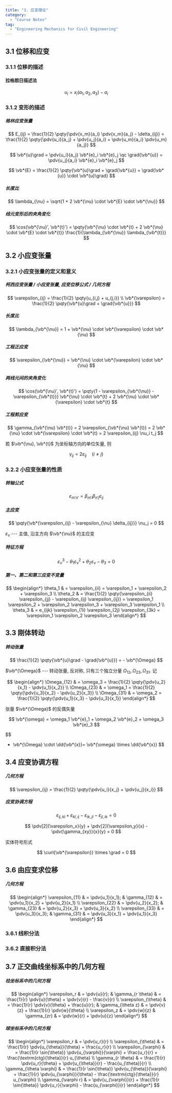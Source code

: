 ```yaml
---
title: "3. 应变理论"
category:
  - "Course Notes"
tag:
  - "Engineering Mechanics for Civil Engineering"
---
```


## 3.1 位移和应变

### 3.1.1 位移的描述

#### 拉格朗日描述法

$$
u_i = x_i(a_1, a_2, a_3) - a_i
$$

### 3.1.2 变形的描述

##### 格林应变张量

$$
E_{ij}
= \frac{1}{2} \pqty{\pdv{x_m}{a_i} \pdv{x_m}{a_j} - \delta_{ij}}
= \frac{1}{2} \pqty{\pdv{u_i}{a_j} + \pdv{u_j}{a_i} + \pdv{u_m}{a_i} \pdv{u_m}{a_j}}
$$

$$
\vb*{u}\grad = \pdv{u_i}{a_j} \vb*{e}_i \vb*{e}_j \qc
\grad{\vb*{u}} = \pdv{u_j}{a_i} \vb*{e}_i \vb*{e}_j
$$

$$
\vb*{E} = \frac{1}{2} \pqty{\vb*{u}\grad + \grad{\vb*{u}} + \grad{\vb*{u}} \cdot \vb*{u}\grad}
$$

##### 长度比

$$
\lambda_{\nu}
= \sqrt{1 + 2 \vb*{\nu} \cdot \vb*{E} \cdot \vb*{\nu}}
$$

##### 线元变形后的夹角变化

$$
\cos(\vb*{\nu}', \vb*{t}') = \pqty{\vb*{\nu} \cdot \vb*{t} + 2 \vb*{\nu} \cdot \vb*{E} \cdot \vb*{t}} \frac{1}{\lambda_{\vb*{\nu}} \lambda_{\vb*{t}}}
$$

## 3.2 小应变张量

### 3.2.1 小应变张量的定义和意义

##### 柯西应变张量 / 小应变张量, 应变位移公式 / 几何方程

$$
\varepsilon_{ij} = \frac{1}{2} \pqty{u_{i,j} + u_{j,i}} \\
\vb*{\varepsilon} = \frac{1}{2} \pqty{\vb*{u}\grad + \grad{\vb*{u}}}
$$

##### 长度比

$$
\lambda_{\vb*{\nu}} = 1 + \vb*{\nu} \cdot \vb*{\varepsilon} \cdot \vb*{\nu}
$$

##### 工程正应变

$$
\varepsilon_{\vb*{\nu}} = \vb*{\nu} \cdot \vb*{\varepsilon} \cdot \vb*{\nu}
$$

##### 两线元间的夹角变化

$$
\cos(\vb*{\nu}', \vb*{t}') = \pqty{1 - \varepsilon_{\vb*{\nu}} - \varepsilon_{\vb*{t}}} \vb*{\nu} \cdot \vb*{t} + 2 \vb*{\nu} \cdot \vb*{\varepsilon} \cdot \vb*{t}
$$

##### 工程剪应变

$$
\gamma_{\vb*{\nu} \vb*{t}}
= 2 \varepsilon_{\vb*{\nu} \vb*{t}}
= 2 \vb*{\nu} \cdot \vb*{\varepsilon} \cdot \vb*{t}
= 2 \varepsilon_{ij} \nu_i t_j
$$

若 $\vb*{\nu}, \vb*{t}$ 为坐标轴方向的单位矢量, 则

$$
\gamma_{ij} = 2 \varepsilon_{ij} \quad (i \neq j)
$$

### 3.2.2 小应变张量的性质

##### 转轴公式

$$
\varepsilon_{m'n'} = \beta_{m'i} \beta_{n'j} \varepsilon_{ij}
$$

##### 主应变

$$
\pqty{\vb*{\varepsilon_{ij} - \varepsilon_{\nu} \delta_{ij}}} \nu_j = 0
$$

$\varepsilon_{\nu}$ --- 主值, 沿主方向 $\vb*{\nu}$ 的主应变

##### 特征方程

$$
\varepsilon_{\nu}^3 - \theta_1 \varepsilon_{\nu}^2 + \theta_2 \varepsilon_{\nu} - \theta_3 = 0
$$

##### 第一、第二和第三应变不变量

$$
\begin{align*}
  \theta_1
   & = \varepsilon_{ii}
  = \varepsilon_1 + \varepsilon_2 + \varepsilon_3                                               \\
  \theta_2
   & = \frac{1}{2} \pqty{\varepsilon_{ii} \varepsilon_{jj} - \varepsilon_{ij} \varepsilon_{ij}}
  = \varepsilon_1 \varepsilon_2 + \varepsilon_2 \varepsilon_3 + \varepsilon_3 \varepsilon_1     \\
  \theta_3
   & = e_{ijk} \varepsilon_{1i} \varepsilon_{2j} \varepsilon_{3k}
  = \varepsilon_1 \varepsilon_2 \varepsilon_3
\end{align*}
$$

## 3.3 刚体转动

##### 转动张量

$$
\frac{1}{2} \pqty{\vb*{u}\grad - \grad{\vb*{u}}} = - \vb*{\Omega}
$$

$\vb*{\Omega}$ --- 转动张量, 反对称, 只有三个独立分量 $\Omega_{12}, \Omega_{23}, \Omega_{31}$. 记

$$
\begin{align*}
  \Omega_{12} & = \omega_3 = \frac{1}{2} \pqty{\pdv{u_2}{x_1} - \pdv{u_1}{x_2}} \\
  \Omega_{23} & = \omega_1 = \frac{1}{2} \pqty{\pdv{u_3}{x_2} - \pdv{u_2}{x_3}} \\
  \Omega_{31} & = \omega_2 = \frac{1}{2} \pqty{\pdv{u_1}{x_3} - \pdv{u_3}{x_1}}
\end{align*}
$$

张量 $\vb*{\Omega}$ 的反偶矢量

$$
\vb*{\omega} = \omega_1 \vb*{e}_1 + \omega_2 \vb*{e}_2 + \omega_3 \vb*{e}_3
$$

$$
- \vb*{\Omega} \cdot \dd{\vb*{x}}= \vb*{\omega} \times \dd{\vb*{x}}
$$

## 3.4 应变协调方程

##### 几何方程

$$
\varepsilon_{ij} = \frac{1}{2} \pqty{\pdv{u_i}{x_j} + \pdv{u_j}{x_i}}
$$

##### 应变协调方程

$$
\varepsilon_{ij,kl} + \varepsilon_{kl,ij} - \varepsilon_{ik,jl} - \varepsilon_{jl,ik} = 0
$$

$$
\pdv[2]{\varepsilon_x}{y} + \pdv[2]{\varepsilon_y}{x} - \pdv{\gamma_{xy}}{x}{y} = 0
$$

实体符号形式

$$
\curl{\vb*{\varepsilon}} \times \grad = 0
$$

## 3.6 由应变求位移

##### 几何方程

$$
\begin{align*}
  \varepsilon_{11} & = \pdv{u_1}{x_1}; & \gamma_{12} & = \pdv{u_1}{x_2} + \pdv{u_2}{x_1} \\
  \varepsilon_{22} & = \pdv{u_2}{x_2}; & \gamma_{23} & = \pdv{u_2}{x_3} + \pdv{u_3}{x_2} \\
  \varepsilon_{33} & = \pdv{u_3}{x_3}; & \gamma_{31} & = \pdv{u_3}{x_1} + \pdv{u_1}{x_3}
\end{align*}
$$

### 3.6.1 线积分法

### 3.6.2 直接积分法

## 3.7 正交曲线坐标系中的几何方程

##### 柱坐标系中的几何方程

$$
\begin{align*}
  \varepsilon_r        & = \pdv{u}{r};                                            &
  \gamma_{r \theta}    & = \frac{1}{r} \pdv{u}{\theta} + \pdv{v}{r} - \frac{v}{r}   \\
  \varepsilon_{\theta} & = \frac{1}{r} \pdv{v}{\theta} + \frac{u}{r};             &
  \gamma_{\theta z}    & = \pdv{v}{z} + \frac{1}{r} \pdv{w}{\theta}                 \\
  \varepsilon_z        & = \pdv{w}{z}                                             &
  \gamma_{zr}          & = \pdv{w}{r} + \pdv{u}{z}
\end{align*}
$$

##### 球坐标系中的几何方程

$$
\begin{align*}
  \varepsilon_r           & = \pdv{u_r}{r}                                                                                                                            \\
  \varepsilon_{\theta}    & = \frac{1}{r} \pdv{u_{\theta}}{\theta} + \frac{u_r}{r}                                                                                    \\
  \varepsilon_{\varphi}   & = \frac{1}{r \sin{\theta}} \pdv{u_{\varphi}}{\varphi} + \frac{u_r}{r} + \frac{\textrm{ctg}{\theta}}{r} u_{\theta}                         \\
  \gamma_{r \theta}       & = \frac{1}{r} \pdv{u_r}{\theta} + \pdv{u_{\theta}}{r} - \frac{u_{\theta}}{r}                                                              \\
  \gamma_{\theta \varphi} & = \frac{1}{r \sin{\theta}} \pdv{u_{\theta}}{\varphi} + \frac{1}{r} \pdv{u_{\varphi}}{\theta} - \frac{\textrm{ctg}{\theta}}{r} u_{\varphi} \\
  \gamma_{\varphi r}      & = \pdv{u_{\varphi}}{r} + \frac{1}{r \sin{\theta}} \pdv{u_r}{\varphi} - \frac{u_{\varphi}}{r}
\end{align*}
$$
